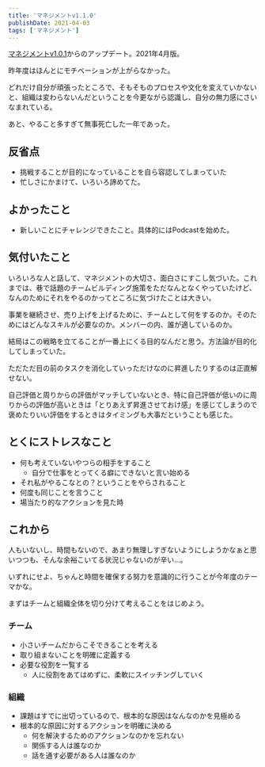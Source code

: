 ```yaml
---
title: 'マネジメントv1.1.0'
publishDate: 2021-04-03
tags: ['マネジメント']
---
```


[マネジメントv1.0.1](/blog/マネジメントv1.0.1/)からのアップデート。2021年4月版。

昨年度はほんとにモチベーションが上がらなかった。

どれだけ自分が頑張ったところで、そもそものプロセスや文化を変えていかないと、組織は変わらないんだということを今更ながら認識し、自分の無力感にさいなまれている。

あと、やること多すぎて無事死亡した一年であった。

## 反省点

*   挑戦することが目的になっていることを自ら容認してしまっていた
*   忙しさにかまけて、いろいろ諦めてた。

## よかったこと

*   新しいことにチャレンジできたこと。具体的にはPodcastを始めた。

## 気付いたこと

いろいろな人と話して、マネジメントの大切さ、面白さにすこし気づいた。これまでは、巷で話題のチームビルディング施策をただなんとなくやっていたけど、なんのためにそれをやるのかってところに気づけたことは大きい。

事業を継続させ、売り上げを上げるために、チームとして何をするのか。そのためにはどんなスキルが必要なのか。メンバーの内、誰が適しているのか。

結局はこの戦略を立てることが一番上にくる目的なんだと思う。方法論が目的化してしまっていた。

ただただ目の前のタスクを消化していっただけなのに昇進したりするのは正直解せない。

自己評価と周りからの評価がマッチしていないとき、特に自己評価が低いのに周りからの評価が高いときは「とりあえず昇進させておけ感」を感じてしまうので褒めたりいい評価をするときはタイミングも大事だということも感じた。

## とくにストレスなこと

*   何も考えていないやつらの相手をすること
    *   自分で仕事をとってくる癖にできないと言い始める
*   それ私がやるこなとの？ということをやらされること
*   何度も同じことを言うこと
*   場当たり的なアクションを見た時

## これから

人もいないし、時間もないので、あまり無理しすぎないようにしようかなぁと思いつつも、そんな余裕こいてる状況じゃないのが辛い…。

いずれにせよ、ちゃんと時間を確保する努力を意識的に行うことが今年度のテーマかな。

まずはチームと組織全体を切り分けて考えることをはじめよう。

### チーム

*   小さいチームだからこそできることを考える
*   取り組まないことを明確に定義する
*   必要な役割を一覧する
    *   人に役割をあてはめずに、柔軟にスイッチングしていく

### 組織

*   課題はすでに出切っているので、根本的な原因はなんなのかを見極める
*   根本的な原因に対するアクションを明確に決める
    *   何を解決するためのアクションなのかを忘れない
    *   関係する人は誰なのか
    *   話を通す必要がある人は誰なのか
